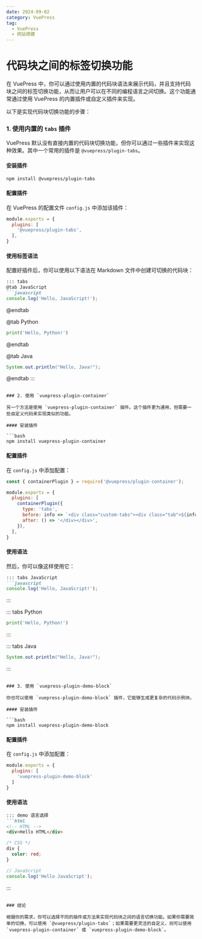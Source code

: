 ```yaml
---
date: 2024-09-02
category: VuePress
tag: 
  - VuePress
  - 网站搭建
---
```

# 代码块之间的标签切换功能
在 VuePress 中，你可以通过使用内置的代码块语法来展示代码，并且支持代码块之间的标签切换功能，从而让用户可以在不同的编程语言之间切换。这个功能通常通过使用 VuePress 的内置插件或自定义插件来实现。

以下是实现代码块切换功能的步骤：

### 1. 使用内置的 `tabs` 插件

VuePress 默认没有直接内置的代码块切换功能，但你可以通过一些插件来实现这种效果。其中一个常用的插件是 `@vuepress/plugin-tabs`。

#### 安装插件

```bash
npm install @vuepress/plugin-tabs
```

#### 配置插件

在 VuePress 的配置文件 `config.js` 中添加该插件：

```javascript
module.exports = {
  plugins: [
    '@vuepress/plugin-tabs',
  ],
}
```

#### 使用标签语法

配置好插件后，你可以使用以下语法在 Markdown 文件中创建可切换的代码块：

```markdown
::: tabs
@tab JavaScript
```javascript
console.log('Hello, JavaScript!');
```
@endtab

@tab Python
```python
print('Hello, Python!')
```
@endtab

@tab Java
```java
System.out.println("Hello, Java!");
```
@endtab
:::
```

### 2. 使用 `vuepress-plugin-container`

另一个方法是使用 `vuepress-plugin-container` 插件。这个插件更为通用，但需要一些自定义代码来实现类似的功能。

#### 安装插件

```bash
npm install vuepress-plugin-container
```

#### 配置插件

在 `config.js` 中添加配置：

```javascript
const { containerPlugin } = require('@vuepress/plugin-container');

module.exports = {
  plugins: [
    containerPlugin({
      type: 'tabs',
      before: info => `<div class="custom-tabs"><div class="tab">${info}</div><div class="tab-content">`,
      after: () => '</div></div>',
    }),
  ],
}
```

#### 使用语法

然后，你可以像这样使用它：

```markdown
::: tabs JavaScript
```javascript
console.log('Hello, JavaScript!');
```
:::

::: tabs Python
```python
print('Hello, Python!')
```
:::

::: tabs Java
```java
System.out.println("Hello, Java!");
```
:::
```

### 3. 使用 `vuepress-plugin-demo-block`

你也可以使用 `vuepress-plugin-demo-block` 插件，它能够生成更复杂的代码示例块。

#### 安装插件

```bash
npm install vuepress-plugin-demo-block
```

#### 配置插件

在 `config.js` 中添加配置：

```javascript
module.exports = {
  plugins: [
    'vuepress-plugin-demo-block'
  ]
}
```

#### 使用语法

```markdown
::: demo 语言选择
```html
<!-- HTML -->
<div>Hello HTML</div>
```

```css
/* CSS */
div {
  color: red;
}
```

```javascript
// JavaScript
console.log('Hello JavaScript');
```
:::
```

### 结论

根据你的需求，你可以选择不同的插件或方法来实现代码块之间的语言切换功能。如果你需要简单的切换，可以使用 `@vuepress/plugin-tabs`；如果需要更灵活的自定义，则可以使用 `vuepress-plugin-container` 或 `vuepress-plugin-demo-block`。



